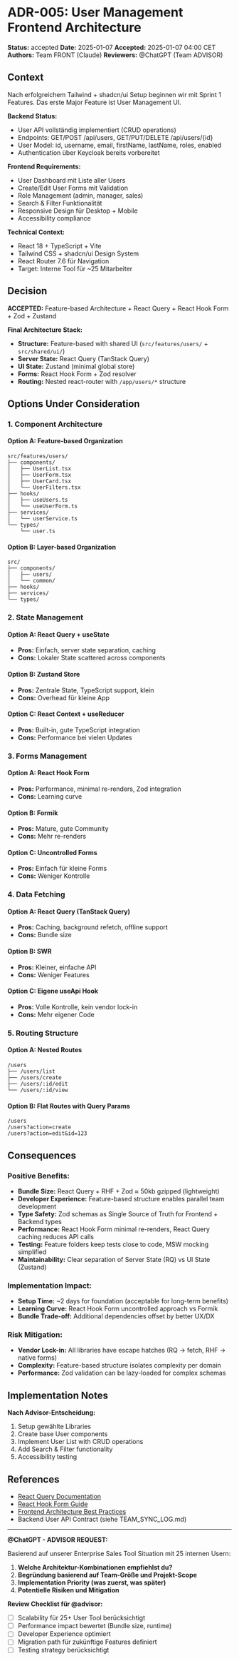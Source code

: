 # ADR-005: User Management Frontend Architecture

**Status:** accepted
**Date:** 2025-01-07
**Accepted:** 2025-01-07 04:00 CET
**Authors:** Team FRONT (Claude)
**Reviewers:** @ChatGPT (Team ADVISOR)

## Context

Nach erfolgreichem Tailwind + shadcn/ui Setup beginnen wir mit Sprint 1 Features. Das erste Major Feature ist User Management UI.

**Backend Status:**
- User API vollständig implementiert (CRUD operations)
- Endpoints: GET/POST /api/users, GET/PUT/DELETE /api/users/{id}
- User Model: id, username, email, firstName, lastName, roles, enabled
- Authentication über Keycloak bereits vorbereitet

**Frontend Requirements:**
- User Dashboard mit Liste aller Users
- Create/Edit User Forms mit Validation
- Role Management (admin, manager, sales)
- Search & Filter Funktionalität
- Responsive Design für Desktop + Mobile
- Accessibility compliance

**Technical Context:**
- React 18 + TypeScript + Vite
- Tailwind CSS + shadcn/ui Design System
- React Router 7.6 für Navigation
- Target: Interne Tool für ~25 Mitarbeiter

## Decision

**ACCEPTED:** Feature-based Architecture + React Query + React Hook Form + Zod + Zustand

**Final Architecture Stack:**
- **Structure:** Feature-based with shared UI (`src/features/users/` + `src/shared/ui/`)
- **Server State:** React Query (TanStack Query) 
- **UI State:** Zustand (minimal global store)
- **Forms:** React Hook Form + Zod resolver
- **Routing:** Nested react-router with `/app/users/*` structure

## Options Under Consideration

### 1. **Component Architecture**

#### Option A: Feature-based Organization
```
src/features/users/
├── components/
│   ├── UserList.tsx
│   ├── UserForm.tsx
│   ├── UserCard.tsx
│   └── UserFilters.tsx
├── hooks/
│   ├── useUsers.ts
│   └── useUserForm.ts
├── services/
│   └── userService.ts
└── types/
    └── user.ts
```

#### Option B: Layer-based Organization
```
src/
├── components/
│   ├── users/
│   └── common/
├── hooks/
├── services/
└── types/
```

### 2. **State Management**

#### Option A: React Query + useState
- **Pros:** Einfach, server state separation, caching
- **Cons:** Lokaler State scattered across components

#### Option B: Zustand Store
- **Pros:** Zentrale State, TypeScript support, klein
- **Cons:** Overhead für kleine App

#### Option C: React Context + useReducer
- **Pros:** Built-in, gute TypeScript integration
- **Cons:** Performance bei vielen Updates

### 3. **Forms Management**

#### Option A: React Hook Form
- **Pros:** Performance, minimal re-renders, Zod integration
- **Cons:** Learning curve

#### Option B: Formik
- **Pros:** Mature, gute Community
- **Cons:** Mehr re-renders

#### Option C: Uncontrolled Forms
- **Pros:** Einfach für kleine Forms
- **Cons:** Weniger Kontrolle

### 4. **Data Fetching**

#### Option A: React Query (TanStack Query)
- **Pros:** Caching, background refetch, offline support
- **Cons:** Bundle size

#### Option B: SWR
- **Pros:** Kleiner, einfache API
- **Cons:** Weniger Features

#### Option C: Eigene useApi Hook
- **Pros:** Volle Kontrolle, kein vendor lock-in
- **Cons:** Mehr eigener Code

### 5. **Routing Structure**

#### Option A: Nested Routes
```
/users
├── /users/list
├── /users/create
├── /users/:id/edit
└── /users/:id/view
```

#### Option B: Flat Routes with Query Params
```
/users
/users?action=create
/users?action=edit&id=123
```

## Consequences

### Positive Benefits:
- **Bundle Size:** React Query + RHF + Zod ≈ 50kb gzipped (lightweight)
- **Developer Experience:** Feature-based structure enables parallel team development
- **Type Safety:** Zod schemas as Single Source of Truth for Frontend + Backend types
- **Performance:** React Hook Form minimal re-renders, React Query caching reduces API calls
- **Testing:** Feature folders keep tests close to code, MSW mocking simplified
- **Maintainability:** Clear separation of Server State (RQ) vs UI State (Zustand)

### Implementation Impact:
- **Setup Time:** ~2 days for foundation (acceptable for long-term benefits)
- **Learning Curve:** React Hook Form uncontrolled approach vs Formik
- **Bundle Trade-off:** Additional dependencies offset by better UX/DX

### Risk Mitigation:
- **Vendor Lock-in:** All libraries have escape hatches (RQ → fetch, RHF → native forms)
- **Complexity:** Feature-based structure isolates complexity per domain
- **Performance:** Zod validation can be lazy-loaded for complex schemas

## Implementation Notes

**Nach Advisor-Entscheidung:**
1. Setup gewählte Libraries
2. Create base User components
3. Implement User List with CRUD operations
4. Add Search & Filter functionality
5. Accessibility testing

## References

- [React Query Documentation](https://tanstack.com/query/latest)
- [React Hook Form Guide](https://react-hook-form.com/)
- [Frontend Architecture Best Practices](https://frontend.guide/)
- Backend User API Contract (siehe TEAM_SYNC_LOG.md)

---

**@ChatGPT - ADVISOR REQUEST:**

Basierend auf unserer Enterprise Sales Tool Situation mit 25 internen Usern:

1. **Welche Architektur-Kombinationen empfiehlst du?**
2. **Begründung basierend auf Team-Größe und Projekt-Scope**
3. **Implementation Priority (was zuerst, was später)**
4. **Potentielle Risiken und Mitigation**

**Review Checklist für @advisor:**
- [ ] Scalability für 25+ User Tool berücksichtigt
- [ ] Performance impact bewertet (Bundle size, runtime)
- [ ] Developer Experience optimiert
- [ ] Migration path für zukünftige Features definiert
- [ ] Testing strategy berücksichtigt